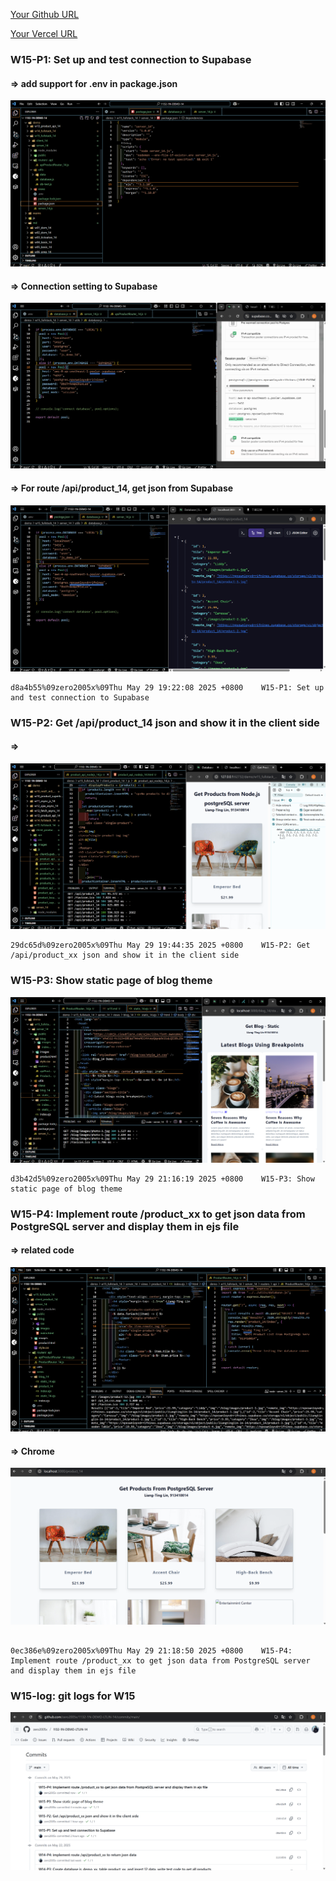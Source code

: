 [Your Github URL](https://github.com/zero2005x/1132-1N-DEMO-14)

[Your Vercel URL](https://1132-1N-DEMO-14.vercel.app)

### W15-P1: Set up and test connection to Supabase

#### => add support for .env in package.json

![](w15-p1-1.png)

#### => Connection setting to Supabase

![](w15-p1-2.png)

#### => For route /api/product_14, get json from Supabase

![](w15-p1-3.png)

```
d8a4b55%09zero2005x%09Thu May 29 19:22:08 2025 +0800    W15-P1: Set up and test connection to Supabase
```

### W15-P2: Get /api/product_14 json and show it in the client side

#### =>

![](w15-p2-1.png)

```
29dc65d%09zero2005x%09Thu May 29 19:44:35 2025 +0800    W15-P2: Get /api/product_xx json and show it in the client side
```

### W15-P3: Show static page of blog theme

![](w15-p3.png)

```
d3b42d5%09zero2005x%09Thu May 29 21:16:19 2025 +0800    W15-P3: Show static page of blog theme
```

### W15-P4: Implement route /product_xx to get json data from PostgreSQL server and display them in ejs file

#### => related code

![](w15-p4-1.png)

#### => Chrome

![](w15-p4-2.png)

```

0ec386e%09zero2005x%09Thu May 29 21:18:50 2025 +0800    W15-P4: Implement route /product_xx to get json data from PostgreSQL server and display them in ejs file
```

### W15-log: git logs for W15

![](w15-log.png)

```

```
